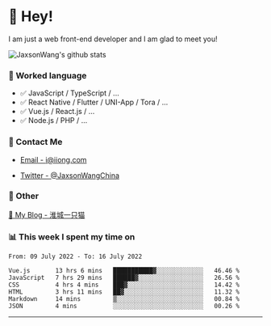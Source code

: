 # 👋 Hey!

I am just a web front-end developer and I am glad to meet you!

![JaxsonWang's github stats](https://github-readme-stats.vercel.app/api?username=JaxsonWang&&show_icons=true&&title_color=1abc9c&&icon_color=1abc9c)


### 📝 Worked language

- ✅ JavaScript / TypeScript / ...
- ✅ React Native / Flutter / UNI-App / Tora / ...
- ✅ Vue.js / React.js / ...
- ✅ Node.js / PHP / ...

### 📮 Contact Me

- [Email - i@iiong.com](mailto:i@iiong.com)

- [Twitter - @JaxsonWangChina](https://twitter.com/JaxsonWangChina)

### 🤪 Other

[📌 My Blog - 淮城一只猫](https://iiong.com)

### 📊 This week I spent my time on

<!--START_SECTION:waka-->

```text
From: 09 July 2022 - To: 16 July 2022

Vue.js       13 hrs 6 mins   ███████████▓░░░░░░░░░░░░░   46.46 %
JavaScript   7 hrs 29 mins   ██████▓░░░░░░░░░░░░░░░░░░   26.56 %
CSS          4 hrs 4 mins    ███▓░░░░░░░░░░░░░░░░░░░░░   14.42 %
HTML         3 hrs 11 mins   ██▓░░░░░░░░░░░░░░░░░░░░░░   11.32 %
Markdown     14 mins         ▒░░░░░░░░░░░░░░░░░░░░░░░░   00.84 %
JSON         4 mins          ░░░░░░░░░░░░░░░░░░░░░░░░░   00.26 %
```

<!--END_SECTION:waka-->

---
